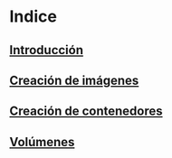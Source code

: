 # Indice

## [Introducción](introduccion.md)

## [Creación de imágenes](creacion-imagenes.md)

## [Creación de contenedores](contenedores.md)

## [Volúmenes](volúmenes.md)